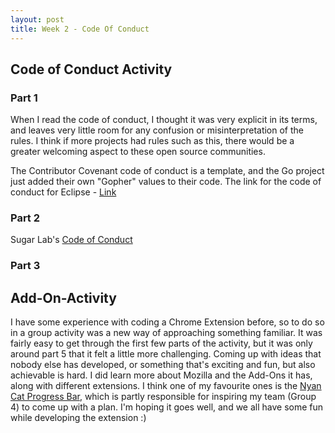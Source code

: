 ```yaml
---
layout: post
title: Week 2 - Code Of Conduct
---
```


## Code of Conduct Activity 

### Part 1

When I read the code of conduct, I thought it was very explicit in its terms, and leaves very little room for any confusion or misinterpretation of the rules. I think if more projects had rules such as this, there would be a greater welcoming aspect to these open source communities. 

The Contributor Covenant code of conduct is a template, and the Go project just added their own "Gopher" values to their code. 
The link for the code of conduct for Eclipse - [Link](https://www.eclipse.org/org/documents/Community_Code_of_Conduct.php)

### Part 2

Sugar Lab's [Code of Conduct](https://wiki.sugarlabs.org/go/Sugar_Labs/Legal/Code_of_Conduct)


### Part 3


## Add-On-Activity

I have some experience with coding a Chrome Extension before, so to do so in a group activity was a new way of approaching something familiar. It was fairly easy to get through the first few parts of the activity, but it was only around part 5 that it felt a little more challenging. Coming up with ideas that nobody else has developed, or something that's exciting and fun, but also achievable is hard. I did learn more about Mozilla and the Add-Ons it has, along with different extensions. I think one of my favourite ones is the [Nyan Cat Progress Bar](https://chrome.google.com/webstore/detail/nyan-cat-progress-bar-for/bdjaekjkckpdknkfncfnaibkabdcgmkg?hl=en), which is partly responsible for inspiring my team (Group 4) to come up with a plan. I'm hoping it goes well, and we all have some fun while developing the extension :)
